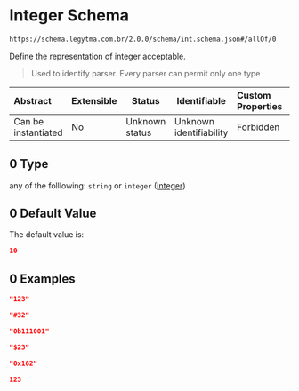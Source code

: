# Integer Schema

```txt
https://schema.legytma.com.br/2.0.0/schema/int.schema.json#/allOf/0
```

Define the representation of integer acceptable.


> Used to identify parser. Every parser can permit only one type
>

| Abstract            | Extensible | Status         | Identifiable            | Custom Properties | Additional Properties | Access Restrictions | Defined In                                                                |
| :------------------ | ---------- | -------------- | ----------------------- | :---------------- | --------------------- | ------------------- | ------------------------------------------------------------------------- |
| Can be instantiated | No         | Unknown status | Unknown identifiability | Forbidden         | Allowed               | none                | [color.schema.json\*](../schema/color.schema.json) |

## 0 Type

any of the folllowing: `string` or `integer` ([Integer](color-allof-integer.md))

## 0 Default Value

The default value is:

```json
10
```

## 0 Examples

```json
"123"
```

```json
"#32"
```

```json
"0b111001"
```

```json
"$23"
```

```json
"0x162"
```

```json
123
```
